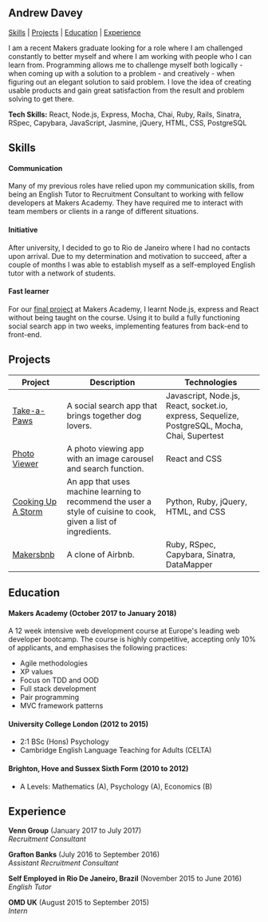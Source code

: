 ## Andrew Davey
[Skills](#skills) | [Projects](#projects) | [Education](#education) | [Experience](#experience)

I am a recent Makers graduate looking for a role where I am challenged constantly to better myself and where I am working with people who I can learn from. Programming allows me to challenge myself both logically - when coming up with a solution to a problem - and creatively - when figuring out an elegant solution to said problem. I love the idea of creating usable products and gain great satisfaction from the result and problem solving to get there.


**Tech Skills:** React, Node.js, Express, Mocha, Chai, Ruby, Rails, Sinatra, RSpec, Capybara, JavaScript, Jasmine, jQuery, HTML, CSS, PostgreSQL

## Skills

#### Communication
Many of my previous roles have relied upon my communication skills, from being an English Tutor to Recruitment Consultant to working with fellow developers at Makers Academy. They have required me to interact with team members or clients in a range of different situations.

#### Initiative
After university, I decided to go to Rio de Janeiro where I had no contacts upon arrival. Due to my determination and motivation to succeed, after a couple of months I was able to establish myself as a self-employed English tutor with a network of students.

#### Fast learner
For our [final project](https://github.com/ajdavey8/take-a-paws) at Makers Academy, I learnt Node.js, express and React without being taught on the course. Using it to build a fully functioning social search app in two weeks, implementing features from back-end to front-end.

## Projects


| Project   | Description | Technologies
|---        |---         |---
|[Take-a-Paws](https://github.com/ajdavey8/take-a-paws) | A social search app that brings together dog lovers. | Javascript, Node.js, React, socket.io, express, Sequelize, PostgreSQL, Mocha, Chai, Supertest |
|[Photo Viewer](https://github.com/ajdavey8/photo-viewer) | A photo viewing app with an image carousel and search function. | React and CSS
|[Cooking Up A Storm](https://github.com/ajdavey8/cooking-challenge) | An app that uses machine learning to recommend the user a style of cuisine to cook, given a list of ingredients. | Python, Ruby, jQuery, HTML, and CSS |
| [Makersbnb](https://github.com/ajdavey8/makers-bnb)| A clone of Airbnb. | Ruby, RSpec, Capybara, Sinatra, DataMapper|

## Education

#### Makers Academy (October 2017 to January 2018)
A 12 week intensive web development course at Europe's leading web developer bootcamp. The course is highly competitive, accepting only 10% of applicants, and emphasises the following practices:
- Agile methodologies
- XP values
- Focus on TDD and OOD
- Full stack development
- Pair programming
- MVC framework patterns

#### University College London (2012 to 2015)
- 2:1 BSc (Hons) Psychology
- Cambridge English Language Teaching for Adults (CELTA)

#### Brighton, Hove and Sussex Sixth Form (2010 to 2012)
- A Levels: Mathematics (A), Psychology (A), Economics (B)

## Experience

**Venn Group** (January 2017 to July 2017)    
*Recruitment Consultant*

**Grafton Banks** (July 2016 to September 2016)  
*Assistant Recruitment Consultant*

**Self Employed in Rio De Janeiro, Brazil** (November 2015 to June 2016)   
*English Tutor*

**OMD UK** (August 2015 to September 2015)  
*Intern*
